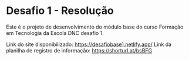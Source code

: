 # Desafio 1 - Resolução
Este é o projeto de desenvolvimento do módulo base do curso Formação em Tecnologia da Escola DNC desafio 1.

Link do site disponibilizado: https://desafiobase1.netlify.app/
Link da planilha de registro de informação: https://shorturl.at/bsBFG
